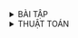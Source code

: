 
<details><summary>BÀI TẬP</summary>
</p>
### Bài tập 1: ATM&Banking

![image](https://github.com/NguyenNgocQuyen29/AdvanceC/assets/124705679/a0f7af54-c437-4163-aa62-77548525a338)

***=> Chú ý từ bài 1:***
+ Muốn lấy tên mà không nhận dấu cách thì dùng getline (ví dụ: cin.getline(name,40).
+ Khi đặc system"cls" trên đầu mỗi vòng lặp do while nếu như các hàm không xuất hiện thì có thể thêm system"pause".
+ 
</p>

</details>

<details><summary>THUẬT TOÁN</summary>
</p>
  
## Bài toán tìm kiếm
Một số cấu trúc dữ liệu điển hình:
- Danh sách(List).
- Ngắn xếp(Stack).
- Hàng đợi (Queue).
- Danh sách liên kết (Linked List).
- Cấu trúc nhiều chiều(Ma trận).
- Đống (Heap)
- Hàng đợi ưu tiên (Priority Queue).
- Bảng băm (Hash)
- Tập hợp (Set).
- Từ điển (Dictionary)
- Đồ thị (Graph)
- Cây (Tree).

## Bài 1: Thuật toán tìm kiếm Tuần Tự (Linear Search)
## Bài 2: Thuật toán tìm kiếm Nhảy (Jump Search)
## Bài 3: Thuật toán tìm kiếm Nhị  (Linear Search)
## Bài 4: Thuật toán sắp xếp chèn (Insertion Sort)
## Bài 5: Thuật toán sắp xếp chọn (Selection Sort)
Tìm phần tử nhỏ nhất so với vị trí của chỉ số i hiện tại, sau đó hoán đổi vị 
Sau n-1 bước sẽ kiếm được, tại vị thằng cuối cùng k cần 
## Bài 6: Thuật toán sắp xếp nổi bọt (Bubble Sort)
+ So sánh 2 phần tử kề nhau,nếu chúng sắp xếo không đúng chỗ thì hoán đổi vị trị
      for j = i to n
        if aj > aj+1
        Đổi 
+ Lặp lại quá trình nhiều lần cho đến khi không còn 2 phần tử đứng cạnh

## Bài 7: Thuật toán tự nhiên (Brute Force)
## Bài 8: Thuât toán tìm dãy con liên tục có tổng lớn nhất 


</p>

</details>
